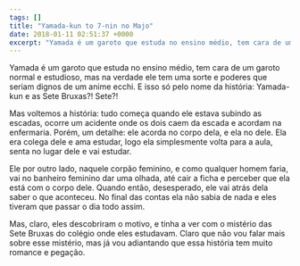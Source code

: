 ```yaml
---
tags: []
title: "Yamada-kun to 7-nin no Majo"
date: 2018-01-11 02:51:37 +0000
excerpt: "Yamada é um garoto que estuda no ensino médio, tem cara de um garoto normal e estudioso, mas na verdade ele tem uma sorte e poderes que..."
---
```


Yamada é um garoto que estuda no ensino médio, tem cara de um garoto normal e estudioso, mas na verdade ele tem uma sorte e poderes que seriam dignos de um anime ecchi. E isso só pelo nome da história: Yamada-kun e as Sete Bruxas?! Sete?!

Mas voltemos a história: tudo começa quando ele estava subindo as escadas, ocorre um acidente onde os dois caem da escada e acordam na enfermaria. Porém, um detalhe: ele acorda no corpo dela, e ela no dele. Ela era colega dele e ama estudar, logo ela simplesmente volta para a aula, senta no lugar dele e vai estudar.

Ele por outro lado, naquele corpão feminino, e como qualquer homem faria, vai no banheiro feminino dar uma olhada, até cair a ficha e perceber que ela está com o corpo dele. Quando então, desesperado, ele vai atrás dela saber o que aconteceu. No final das contas ela não sabia de nada e eles tiveram que passar o dia todo assim.

Mas, claro, eles descobriram o motivo, e tinha a ver com o mistério das Sete Bruxas do colégio onde eles estudavam. Claro que não vou falar mais sobre esse mistério, mas já vou adiantando que essa história tem muito romance e pegação.